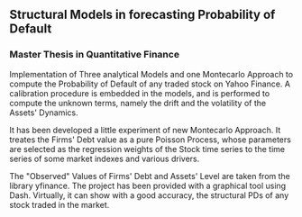 ## Structural Models in forecasting Probability of Default
### Master Thesis in Quantitative Finance

Implementation of Three analytical Models and one Montecarlo Approach to compute the Probability of Default of any traded stock on Yahoo Finance.
A calibration procedure is embedded in the models, and is performed to compute the unknown terms, namely the drift and the volatility of the Assets'
Dynamics. 

It has been developed a little experiment of new Montecarlo Approach. It treates the Firms' Debt value as a pure Poisson Process, whose parameters are selected
as the regression weights of the Stock time series to the time series of some market indexes and various drivers.

The "Observed" Values of Firms' Debt and Assets' Level are taken from the library yfinance. The project has been provided with a graphical tool using
Dash. Virtually, it can show with a good accuracy, the structural PDs of any stock traded in the market.
